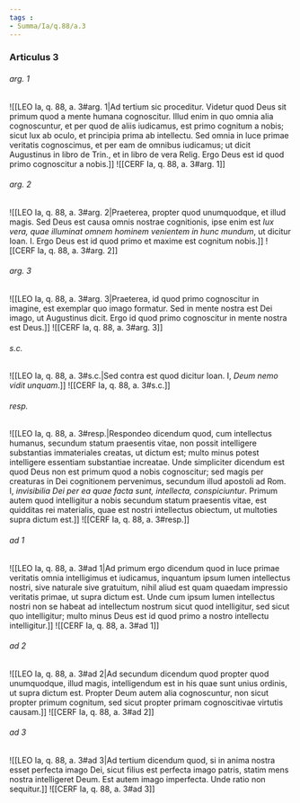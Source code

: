 ```yaml
---
tags : 
- Summa/Ia/q.88/a.3
---
```


### Articulus 3

###### arg. 1
![[LEO Ia, q. 88, a. 3#arg. 1|Ad tertium sic proceditur. Videtur quod Deus sit primum quod a mente humana cognoscitur. Illud enim in quo omnia alia cognoscuntur, et per quod de aliis iudicamus, est primo cognitum a nobis; sicut lux ab oculo, et principia prima ab intellectu. Sed omnia in luce primae veritatis cognoscimus, et per eam de omnibus iudicamus; ut dicit Augustinus in libro de Trin., et in libro de vera Relig. Ergo Deus est id quod primo cognoscitur a nobis.]]
![[CERF Ia, q. 88, a. 3#arg. 1]]

###### arg. 2
![[LEO Ia, q. 88, a. 3#arg. 2|Praeterea, propter quod unumquodque, et illud magis. Sed Deus est causa omnis nostrae cognitionis, ipse enim est *lux vera, quae illuminat omnem hominem venientem in hunc mundum*, ut dicitur Ioan. I. Ergo Deus est id quod primo et maxime est cognitum nobis.]]
![[CERF Ia, q. 88, a. 3#arg. 2]]

###### arg. 3
![[LEO Ia, q. 88, a. 3#arg. 3|Praeterea, id quod primo cognoscitur in imagine, est exemplar quo imago formatur. Sed in mente nostra est Dei imago, ut Augustinus dicit. Ergo id quod primo cognoscitur in mente nostra est Deus.]]
![[CERF Ia, q. 88, a. 3#arg. 3]]

###### s.c.
![[LEO Ia, q. 88, a. 3#s.c.|Sed contra est quod dicitur Ioan. I, *Deum nemo vidit unquam*.]]
![[CERF Ia, q. 88, a. 3#s.c.]]

###### resp.
![[LEO Ia, q. 88, a. 3#resp.|Respondeo dicendum quod, cum intellectus humanus, secundum statum praesentis vitae, non possit intelligere substantias immateriales creatas, ut dictum est; multo minus potest intelligere essentiam substantiae increatae. Unde simpliciter dicendum est quod Deus non est primum quod a nobis cognoscitur; sed magis per creaturas in Dei cognitionem pervenimus, secundum illud apostoli ad Rom. I, *invisibilia Dei per ea quae facta sunt, intellecta, conspiciuntur*. Primum autem quod intelligitur a nobis secundum statum praesentis vitae, est quidditas rei materialis, quae est nostri intellectus obiectum, ut multoties supra dictum est.]]
![[CERF Ia, q. 88, a. 3#resp.]]

###### ad 1
![[LEO Ia, q. 88, a. 3#ad 1|Ad primum ergo dicendum quod in luce primae veritatis omnia intelligimus et iudicamus, inquantum ipsum lumen intellectus nostri, sive naturale sive gratuitum, nihil aliud est quam quaedam impressio veritatis primae, ut supra dictum est. Unde cum ipsum lumen intellectus nostri non se habeat ad intellectum nostrum sicut quod intelligitur, sed sicut quo intelligitur; multo minus Deus est id quod primo a nostro intellectu intelligitur.]]
![[CERF Ia, q. 88, a. 3#ad 1]]

###### ad 2
![[LEO Ia, q. 88, a. 3#ad 2|Ad secundum dicendum quod propter quod unumquodque, illud magis, intelligendum est in his quae sunt unius ordinis, ut supra dictum est. Propter Deum autem alia cognoscuntur, non sicut propter primum cognitum, sed sicut propter primam cognoscitivae virtutis causam.]]
![[CERF Ia, q. 88, a. 3#ad 2]]

###### ad 3
![[LEO Ia, q. 88, a. 3#ad 3|Ad tertium dicendum quod, si in anima nostra esset perfecta imago Dei, sicut filius est perfecta imago patris, statim mens nostra intelligeret Deum. Est autem imago imperfecta. Unde ratio non sequitur.]]
![[CERF Ia, q. 88, a. 3#ad 3]]

